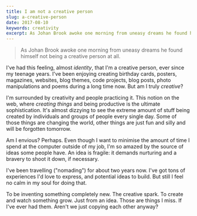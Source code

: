 ```yaml
---
title: I am not a creative person
slug: a-creative-person
date: 2017-08-10
keywords: creativity
excerpt: As Johan Brook awoke one morning from uneasy dreams he found himself not being a creative person at all.
---
```


> As Johan Brook awoke one morning from uneasy dreams he found himself not being a creative person at all.

I've had this feeling, almost _identity_, that I'm a creative person, ever since my teenage years. I've been enjoying creating birthday cards, posters, magazines, websites, blog themes, code projects, blog posts, photo manipulations and poems during a long time now. But am I truly _creative_?

I'm surrounded by creativity and people practicing it. This notion on the web, where _creating things_ and being productive is the ultimate sophistication. It's almost dizzying to see the extreme amount of stuff being created by individuals and groups of people every single day. Some of those things are changing the world, other things are just fun and silly and will be forgotten tomorrow.

Am I envious? Perhaps. Even though I want to minimise the amount of time I spend at the computer outside of my job, I'm so amazed by the source of ideas some people have. An idea is fragile: it demands nurturing and a bravery to shoot it down, if necessary.

I've been travelling ("nomading") for about two years now. I've got tons of experiences I'd love to express, and potential ideas to build. But still I feel no calm in my soul for doing that.

To be inventing something completely new. The creative spark. To create and watch something grow. Just from an idea. Those are things I miss. If I've ever had them. Aren't we just copying each other anyway?

